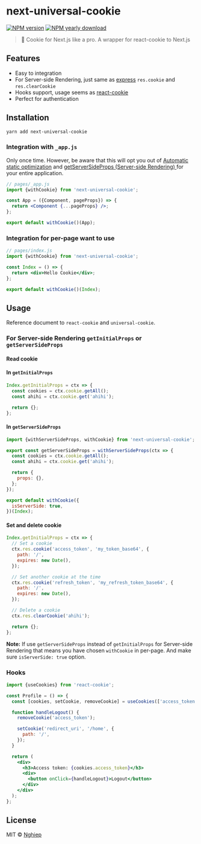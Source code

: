 # next-universal-cookie

[![NPM version](https://img.shields.io/npm/v/next-universal-cookie.svg)](https://www.npmjs.com/package/next-universal-cookie)
[![NPM yearly download](https://img.shields.io/npm/dy/next-universal-cookie.svg)](https://www.npmjs.com/package/next-universal-cookie)

> 🍪 Cookie for Next.js like a pro. A wrapper for react-cookie to Next.js

## Features

- Easy to integration
- For Server-side Rendering, just same as [express](http://expressjs.com/en/5x/api.html#res.cookie) `res.cookie` and `res.clearCookie`
- Hooks support, usage seems as [react-cookie](https://www.npmjs.com/package/react-cookie#usecookiesdependencies)
- Perfect for authentication

## Installation

```bash
yarn add next-universal-cookie
```

### Integration with `_app.js`

Only once time. However, be aware that this will opt you out of [Automatic static optimization](https://nextjs.org/docs/advanced-features/automatic-static-optimization) and [getServerSideProps (Server-side Rendering)
](https://nextjs.org/docs/basic-features/data-fetching#getserversideprops-server-side-rendering) for your entire application.

```jsx
// pages/_app.js
import {withCookie} from 'next-universal-cookie';

const App = ({Component, pageProps}) => {
  return <Component {...pageProps} />;
};

export default withCookie()(App);
```

### Integration for per-page want to use

```jsx
// pages/index.js
import {withCookie} from 'next-universal-cookie';

const Index = () => {
  return <div>Hello Cookie</div>;
};

export default withCookie()(Index);
```

## Usage

Reference document to `react-cookie` and `universal-cookie`.

### For Server-side Rendering `getInitialProps` or `getServerSideProps`

#### Read cookie

#### In `getInitialProps`

```jsx
Index.getInitialProps = ctx => {
  const cookies = ctx.cookie.getAll();
  const ahihi = ctx.cookie.get('ahihi');

  return {};
};
```

#### In `getServerSideProps`

```jsx
import {withServerSideProps, withCookie} from 'next-universal-cookie';

export const getServerSideProps = withServerSideProps(ctx => {
  const cookies = ctx.cookie.getAll();
  const ahihi = ctx.cookie.get('ahihi');

  return {
    props: {},
  };
});

export default withCookie({
  isServerSide: true,
})(Index);
```

#### Set and delete cookie

```jsx
Index.getInitialProps = ctx => {
  // Set a cookie
  ctx.res.cookie('access_token', 'my_token_base64', {
    path: '/',
    expires: new Date(),
  });

  // Set another cookie at the time
  ctx.res.cookie('refresh_token', 'my_refresh_token_base64', {
    path: '/',
    expires: new Date(),
  });

  // Delete a cookie
  ctx.res.clearCookie('ahihi');

  return {};
};
```

**Note:** If use `getServerSideProps` instead of `getInitialProps` for Server-side Rendering that means you have chosen `withCookie` in per-page.
And make sure `isServerSide: true` option.

### Hooks

```jsx
import {useCookies} from 'react-cookie';

const Profile = () => {
  const [cookies, setCookie, removeCookie] = useCookies(['access_token']);

  function handleLogout() {
    removeCookie('access_token');

    setCookie('redirect_uri', '/home', {
      path: '/',
    });
  }

  return (
    <div>
      <h3>Access token: {cookies.access_token}</h3>
      <div>
        <button onClick={handleLogout}>Logout</button>
      </div>
    </div>
  );
};
```

## License

MIT © [Nghiep](mailto:me@nghiepit.dev)
